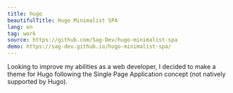 ```yaml
---
title: hugo
beautifulTitle: Hugo Minimalist SPA
lang: en
tag: work
source: https://github.com/Sag-Dev/hugo-minimalist-spa
demo: https://sag-dev.github.io/hugo-minimalist-spa/
---
```


Looking to improve my abilities as a web developer, I decided to make a theme
for Hugo following the Single Page Application concept (not natively supported
by Hugo).
